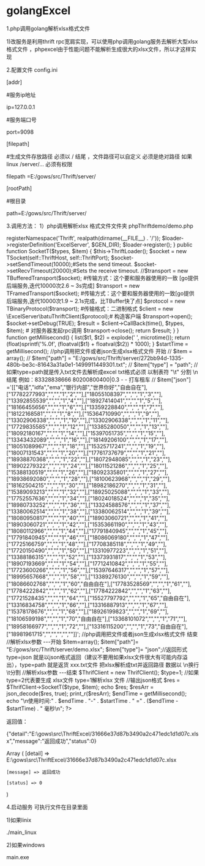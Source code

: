 # golangExcel

1.php调用golang解析xlsx格式文件

1)改服务是利用thrift rpc宽肩实现，可以使用php调用golang服务去解析大型xlsx格式文件
，phpexcel由于性能问题不能解析生成很大的xlsx文件，所以才这样实现

2.配置文件 config.ini

[addr]

#服务ip地址

ip=127.0.0.1

#服务端口号

port=9098

[filepath]

#生成文件存放路径 必须以 / 结尾 ，文件路径可以自定义 必须是绝对路径 如果linux /server/... 必须有权限

filepath =E:/gows/src/Thrift/server/

[rootPath]

#根目录 

path=E:/gows/src/Thrift/server/

3.调用方法：
1）php调用解析xlsx 格式文件文件夹 phpThriftdemo/demo.php

<?php

/**
 * Thrift RPC - PHPClient
 * @author liuxinming
 * @time 2015.10.8
 **/

namespace batu\testDemo;

header("Content-type: text/html; charset=utf-8");

$ROOT_DIR = realpath(dirname(__FILE__) . '/');

require_once $ROOT_DIR . '/Thrift/ClassLoader/ThriftClassLoader.php';

use Thrift\ClassLoader\ThriftClassLoader;

use Thrift\Protocol\TBinaryProtocol;

use Thrift\Transport\TSocket;

use Thrift\Transport\TSocketPool;

use Thrift\Transport\TFramedTransport;

use Thrift\Transport\TBufferedTransport;

class ThrifClient {

    const ThriftHost = '127.0.0.1'; //UserServer接口服务器IP

    const ThriftPort = 9098;            //UserServer端口

    public function __construct() {

    }

    public function ThriftLoader() {

        $loader = new ThriftClassLoader();

        $GEN_DIR = realpath(dirname(__FILE__) . '/');

        $loader->registerNamespace('Thrift', realpath(dirname(__FILE__) . '/'));

        $loader->registerDefinition('ExcelServer', $GEN_DIR);

        $loader->register();

    }

    public function SocketT($types, $item) {

        $this->ThriftLoader();

        $socket = new TSocket(self::ThriftHost, self::ThriftPort);

        $socket->setSendTimeout(10000);#Sets the send timeout.

        $socket->setRecvTimeout(20000);#Sets the receive timeout.

        //$transport = new TBufferedTransport($socket); #传输方式：这个要和服务器使用的一致 [go提供后端服务,迭代10000次2.6 ~ 3s完成]

        $transport = new TFramedTransport($socket); #传输方式：这个要和服务器使用的一致[go提供后端服务,迭代10000次1.9 ~ 2.1s完成，比TBuffer快了点]

        $protocol = new TBinaryProtocol($transport);  #传输格式：二进制格式

        $client = new \ExcelServer\batuThriftClient($protocol);# 构造客户端

        $transport->open();

        $socket->setDebug(TRUE);

        $result = $client->CallBack(time(), $types, $item); # 对服务器发起rpc调用

        $transport->close();

        return $result;
    }
}

function getMillisecond() {

    list($t1, $t2) = explode(' ', microtime());

    return (float)sprintf('%.0f', (floatval($t1) + floatval($t2)) * 1000);

}



$startTime = getMillisecond();

//php调用把文件或者json生成xlsx格式文件 开始

// $item = array();

// $item["path"] = "E:/gows/src/Thrift/server/272bb94d-1335-480b-be3c-81643a31a0e1-1499911449301.txt";

// $item["type"] = "path"; //如果type=path就是传入txt文件去解析成excel txt格式必须 以制表符 "\t" 分割 \n 结尾  例如：83328838666    80200800400|0.3 -   -   打车租车

// $item["json"] ='[["电话","idfa","ema","银行内部","世界你好","自由自在"],["17782277993","","","1","2",""],["18055108397","","","1","3",""],["13392855539","","","1","4",""],["18927414041","","","1","5",""],["18166455656","","","1","6",""],["13359228840","","","1","7",""],["18122168581","","","1","8",""],["15364710990","","","1","9",""],["13302906338","","","1","10",""],["13302906338","","","1","11",""],["17729835585","","","1","12",""],["13385280050","","","1","13",""],["18092180167","","","1","14",""],["15397051735","","","1","15",""],["13343432089","","","1","16",""],["18149206100","","","1","17",""],["18051089967","","","1","18",""],["15325717241","","","1","19",""],["18007131543","","","1","20",""],["17761737679","","","1","21",""],["18938870368","","","1","22",""],["18072948085","","","1","23",""],["18902279322","","","1","24",""],["18011521286","","","1","25",""],["15388130519","","","1","26",""],["18092335801","","","1","27",""],["18938692080","","","1","28",""],["18100623968","","","1","29",""],["18162504215","","","1","30",""],["18982186270","","","1","31",""],["15389093213","","","1","32",""],["18925025088","","","1","33",""],["17752557636","","","1","34",""],["18024018524","","","1","35",""],["18980733252","","","1","36",""],["13324588576","","","1","37",""],["13380062514","","","1","38",""],["13380062514","","","1","39",""],["18080950817","","","1","40",""],["18903060721","","","1","41",""],["18903060721","","","1","42",""],["15353661190","","","1","43",""],["18080112966","","","1","44",""],["17791840945","","","1","45",""],["17791840945","","","1","46",""],["18086069180","","","1","47",""],["17725166759","","","1","48",""],["17708385118","","","1","49",""],["17720150490","","","1","50",""],["13310977223","","","1","51",""],["13388186315","","","1","52",""],["13373931817","","","1","53",""],["18907193669","","","1","54",""],["17712410842","","","1","55",""],["17723600266","","","1","56",""],["15397646317","","","1","57",""],["18995657668","","","1","58",""],["13389276130","","","1","59",""],["18086602768","","","1","60","自由自在"],["17783528569","","","1","61",""],["17784222842","","","1","62",""],["17784222842","","","1","63",""],["17721528435","","","1","64",""],["15527797792","","","1","65","自由自在"],["13316834758","","","1","66",""],["13316887913","","","1","67",""],["15378178676","","","1","68",""],["18926199823","","","1","69",""],["18106599198","","","1","70","自由自在"],["13368101072","","","1","71",""],["18958166977","","","1","72",""],["13316115200","","","1","73","自由自在"],["18981961715","","","","",""]]';

//php调用把文件或者json生成xlsx格式文件 结束
 
//解析xlsx参数 ---开始

$item=array();

$item["path"]= "E:/gows/src/Thrift/server/demo.xlsx";

$item["type"]= "json";//返回形式 type=json 就是以json格式返回（建议不要用如果xlsx文件很大有可能内存溢出），type=path 就是返货 xxx.txt文件  把xlsx解析成txt并返回路径 数据以 \n换行 \t分割

//解析xlsx参数 ---结束


$ThrifClient = new ThrifClient();

$type=1; //如果type=2代表要生成 xlsx文件  type=1解析xlsx 文件

//输出json格式

$res = $ThrifClient->SocketT($type, $item);

echo $res;

$resArr = json_decode($res, true);

print_r($resArr);

$endTime = getMillisecond();

echo "\n使用时间:" . $endTime . "-" . $startTime . " =" . ($endTime - $startTime) . " 毫秒\n";


?>

返回值：

{"detail":"E:\\gows\\src\\ThriftExcel/31666e37d87b3490a2c471edc1d1d07c.xlsx","message":"返回成功","status":0}

Array
(
    [detail] => E:\gows\src\ThriftExcel/31666e37d87b3490a2c471edc1d1d07c.xlsx

    [message] => 返回成功

    [status] => 0
)

4.启动服务  可执行文件在目录里面

1)如果linix

./main_linux

2)如果windows

main.exe
